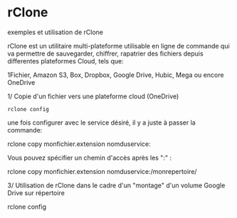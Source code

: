 # rClone
exemples et utilisation de rClone

rClone est un utilitaire multi-plateforme utilisable en ligne de commande
qui va permettre de sauvegarder, chiffrer, rapatrier des fichiers depuis differentes plateformes Cloud, tels que:

1Fichier, Amazon S3, Box, Dropbox, Google Drive, Hubic, Mega ou encore OneDrive

1/ Copie d'un fichier vers une plateforme cloud (OneDrive)

<code>rclone config</code>

une fois configurer avec le service désiré, il y a juste à passer la commande:

rclone copy monfichier.extension nomduservice:

Vous pouvez spécifier un chemin d'accès après les ":" :

rclone copy monfichier.extension nomduservice:/monrepertoire/


3/ Utilisation de rClone dans le cadre d'un "montage" d'un volume Google Drive sur répertoire

rclone config

